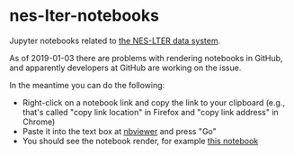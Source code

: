 # nes-lter-notebooks
Jupyter notebooks related to [the NES-LTER data system](https://github.com/WHOIGit/nes-lter-ims).

As of 2019-01-03 there are problems with rendering notebooks in GitHub, and apparently developers at GitHub are working on the issue.

In the meantime you can do the following:

* Right-click on a notebook link and copy the link to your clipboard (e.g., that's called "copy link location" in Firefox and "copy link address" in Chrome)
* Paste it into the text box at [nbviewer](https://nbviewer.jupyter.org/) and press "Go"
* You should see the notebook render, for example [this notebook](https://nbviewer.jupyter.org/github/WHOIGit/nes-lter-notebooks/blob/master/stanley_discrete_toi_endeavor.ipynb)
